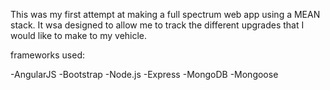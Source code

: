 This was my first attempt at making a full spectrum web app using a MEAN stack.  It wsa designed to allow me to track the different upgrades that I would like to make to my vehicle.

frameworks used:

-AngularJS
-Bootstrap
-Node.js
-Express
-MongoDB
-Mongoose